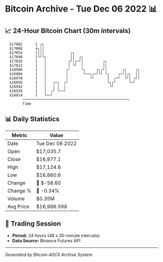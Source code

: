# Bitcoin Archive - Tue Dec 06 2022 📊

## 📈 24-Hour Bitcoin Chart (30m intervals)

```
  $17082      ┤ ┌┐                                             
  $17068      ┼┐││                                             
  $17054      ┤│││            ┌┐                               
  $17040      ┤└┘└┐           ││  ┌┐                           
  $17026      ┤   │          ┌┘│┌─┘│         ┌┐                
  $17012      ┤   │          │ └┘  │         ││                
  $16998      ┤   │         ┌┘     └┐     ┌┐┌┘│       ┌┐    ┌┐ 
  $16984      ┤   │         │       └──┐┌─┘└┘ └┐    ┌─┘│┌┐  ││ 
  $16970      ┤   │         │          └┘      │  ┌─┘  └┘│ ┌┘└ 
  $16956      ┤   │   ┌─┐  ┌┘                  └┐┌┘      └─┘   
  $16942      ┤   │   │ │  │                    └┘             
  $16928      ┤   │  ┌┘ └──┘                                   
  $16914      ┤   └──┘                                         
        ────────────────────────────────────────────────→
        Time
```

## 📊 Daily Statistics

| Metric | Value |
|--------|-------|
| Date | Tue Dec 06 2022 |
| Open | $17,035.7 |
| Close | $16,977.1 |
| High | $17,124.6 |
| Low | $16,860.6 |
| Change | 🔴 $-58.60 |
| Change % | 🔴 -0.34% |
| Volume | $0.35M |
| Avg Price | $16,986.598 |

## 📅 Trading Session

- **Period:** 24 hours (48 x 30-minute intervals)
- **Data Source:** Binance Futures API

---
*Generated by Bitcoin-ASCII Archive System*
